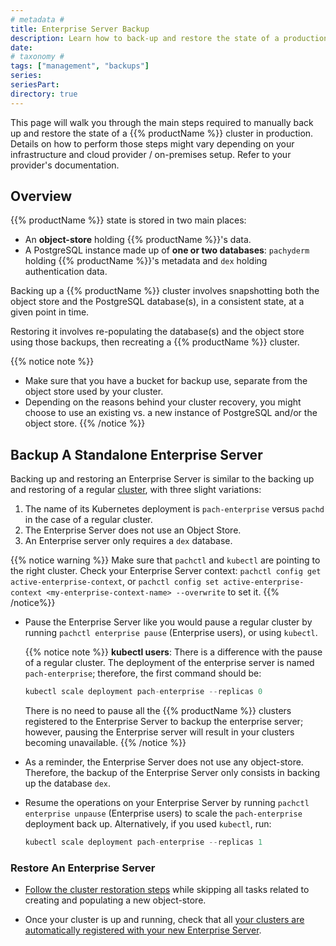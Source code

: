 ```yaml
---
# metadata # 
title: Enterprise Server Backup
description: Learn how to back-up and restore the state of a production Enterprise Server.
date: 
# taxonomy #
tags: ["management", "backups"]
series:
seriesPart:
directory: true
---
```


This page will walk you through the main steps required to manually back up and restore the state of a {{% productName %}} cluster in production. Details on how to perform those steps might vary depending on your infrastructure and cloud provider / on-premises setup. Refer to your provider's documentation.

## Overview

{{% productName %}} state is stored in two main places:

- An **object-store** holding {{% productName %}}'s data.
- A PostgreSQL instance made up of **one or two databases**: `pachyderm` holding {{% productName %}}'s metadata and `dex` holding authentication data. 

Backing up a {{% productName %}} cluster involves snapshotting both the object store and the PostgreSQL database(s), in a consistent state, at a given point in time.

Restoring it involves re-populating the database(s) and the object store using those backups, then recreating a {{% productName %}} cluster.

{{% notice note %}}
- Make sure that you have a bucket for backup use, separate from the object store used by your cluster.
- Depending on the reasons behind your cluster recovery, you might choose to use an existing vs. a new instance of PostgreSQL and/or the object store.
{{% /notice %}}

## Backup A Standalone Enterprise Server

Backing up and restoring an Enterprise Server is similar to the backing up and restoring of a regular [cluster](../cluster), with three slight variations:

1. The name of its Kubernetes deployment is `pach-enterprise` versus `pachd` in the case of a regular cluster.
2. The Enterprise Server does not use an Object Store.
3. An Enterprise server only requires a `dex` database.


{{% notice warning %}}
Make sure that `pachctl` and `kubectl` are pointing to the right cluster. Check your Enterprise Server context: `pachctl config get active-enterprise-context`, or `pachctl config set active-enterprise-context <my-enterprise-context-name> --overwrite` to set it.
{{% /notice%}}

- Pause the Enterprise Server like you would pause a regular cluster by running `pachctl enterprise pause` (Enterprise users), or using `kubectl`.

  {{% notice note %}} 
  **kubectl users**:
   There is a difference with the pause of a regular cluster. The deployment of the enterprise server is named `pach-enterprise`; therefore, the first command should be:

   ```s
   kubectl scale deployment pach-enterprise --replicas 0 
   ``` 

   There is no need to pause all the {{% productName %}} clusters registered to the Enterprise Server to backup the enterprise server; however, pausing the Enterprise server will result in your clusters becoming unavailable.
  {{% /notice %}}

- As a reminder, the Enterprise Server does not use any object-store. Therefore, the backup of the Enterprise Server only consists in backing up the database `dex`.

- Resume the operations on your Enterprise Server by running `pachctl enterprise unpause`  (Enterprise users) to scale the `pach-enterprise` deployment back up. Alternatively, if you used `kubectl`, run:

    ```s
    kubectl scale deployment pach-enterprise --replicas 1
    ```

### Restore An Enterprise Server

- [Follow the cluster restoration steps](../cluster) while skipping all tasks related to creating and populating a new object-store.

- Once your cluster is up and running, check that all [your clusters are automatically registered with your new Enterprise Server](../../../set-up/enterprise-server/).